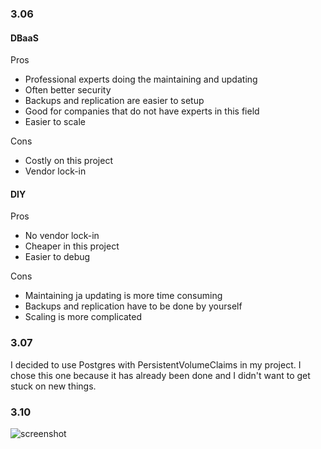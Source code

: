 ### 3.06

#### DBaaS
Pros
+ Professional experts doing the maintaining and updating
+ Often better security
+ Backups and replication are easier to setup
+ Good for companies that do not have experts in this field
+ Easier to scale

Cons
- Costly on this project
- Vendor lock-in

#### DIY
Pros
+ No vendor lock-in
+ Cheaper in this project
+ Easier to debug

Cons
- Maintaining ja updating is more time consuming
- Backups and replication have to be done by yourself
- Scaling is more complicated

### 3.07

I decided to use Postgres with PersistentVolumeClaims in my project. I chose this one because it has already been done and I didn't want to get stuck on new things.

### 3.10

![screenshot](https://user-images.githubusercontent.com/74241142/178103599-53573283-a032-4ba1-a3d0-b3e3bcff44fb.png)
